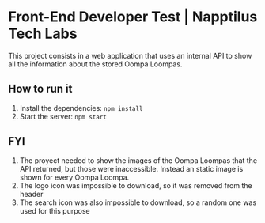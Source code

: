 # Front-End Developer Test | Napptilus Tech Labs 

This project consists in a web application that uses an internal API to show all the information about the stored Oompa Loompas.

## How to run it

1. Install the dependencies: `npm install`
2. Start the server: `npm start`

## FYI
1. The proyect needed to show the images of the Oompa Loompas that the API returned, but those were inaccessible. Instead an static image is shown for every Oompa Loompa.
2. The logo icon was impossible to download, so it was removed from the header
3. The search icon was also impossible to download, so a random one was used for this purpose
